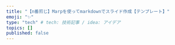 ```yaml
---
title: "【n番煎じ】Marpを使ってmarkdownでスライド作成【テンプレート】"
emoji: "✨"
type: "tech" # tech: 技術記事 / idea: アイデア
topics: []
published: false
---
```

